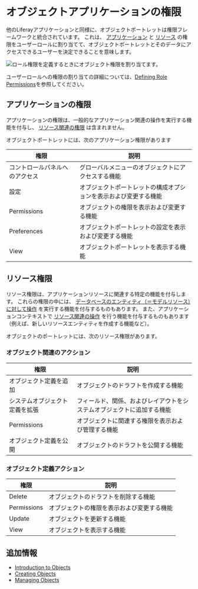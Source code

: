 # オブジェクトアプリケーションの権限

他のLiferayアプリケーションと同様に、オブジェクトポートレットは権限フレームワークと統合されています。 これは、 [アプリケーション](#application-permissions) と [リソース](#resource-permissions) の権限をユーザーロールに割り当てて、オブジェクトポートレットとそのデータにアクセスできるユーザーを決定できることを意味します。

![ロール権限を定義するときにオブジェクト権限を割り当てます。](./objects-application-permissions/images/01.png)

ユーザーロールへの権限の割り当ての詳細については、[Defining Role Permissions](../../../users-and-permissions/roles-and-permissions/defining-role-permissions.md)を参照してください。

<a name="application-permissions" />

## アプリケーションの権限

アプリケーションの権限は、一般的なアプリケーション関連の操作を実行する機能を付与し、 [リソース関連の権限](#object-resource-permissions) は含まれません。

オブジェクトポートレットには、次のアプリケーション権限があります

| 権限              | 説明                               |
| --------------- | -------------------------------- |
| コントロールパネルへのアクセス | グローバルメニューのオブジェクトにアクセスする機能        |
| 設定              | オブジェクトポートレットの構成オプションを表示および変更する機能 |
| Permissions     | オブジェクトの権限を表示および変更する機能            |
| Preferences     | オブジェクトポートレットの設定を表示および変更する機能      |
| View            | オブジェクトポートレットを表示する機能              |

<a name="resource-permissions" />

## リソース権限

リソース権限は、アプリケーションリソースに関連する特定の機能を付与します。 これらの権限の中には、 [データベースのエンティティ（＝モデルリソース）に対して操作](#object-definition-actions) を実行する機能を付与するものもあります。 また、アプリケーションコンテキストで [リソース関連の操作](#object-related-actions) を行う機能を付与するものもあります（例えば、新しいリソースエンティティを作成する機能など）。

オブジェクトのポートレットには、次のリソース権限があります。

### オブジェクト関連のアクション

| 権限              | 説明                                  |
| --------------- | ----------------------------------- |
| オブジェクト定義を追加     | オブジェクトのドラフトを作成する機能                  |
| システムオブジェクト定義を拡張 | フィールド、関係、およびレイアウトをシステムオブジェクトに追加する機能 |
| Permissions     | オブジェクトに関連する権限を表示および管理する機能           |
| オブジェクト定義を公開     | オブジェクトのドラフトを公開する機能                  |

### オブジェクト定義アクション

| 権限          | 説明                    |
| ----------- | --------------------- |
| Delete      | オブジェクトのドラフトを削除する機能    |
| Permissions | オブジェクトの権限を表示および変更する機能 |
| Update      | オブジェクトを更新する機能         |
| View        | オブジェクトを表示する機能         |

<a name="additional-information" />

## 追加情報

* [Introduction to Objects](./introduction-to-objects.md)
* [Creating Objects](./creating-and-managing-objects/creating-objects.md)
* [Managing Objects](./creating-and-managing-objects/managing-objects.md)
